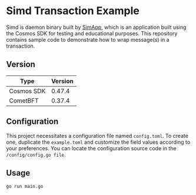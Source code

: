 # Simd Transaction Example

Simd is daemon binary built by [SimApp](https://github.com/cosmos/cosmos-sdk/blob/v0.47.4/simapp/README.md), which is an application built using the Cosmos SDK for testing and educational purposes. This repository contains sample code to demonstrate how to wrap message(s) in a transaction.

## Version

| Type | Version |
|----------------|---------|
| Cosmos SDK  | 0.47.4     |
| CometBFT    | 0.37.4     |

## Configuration

This project necessitates a configuration file named `config.toml`. To create one, duplicate the `example.toml` and customize the field values according to your preferences. You can locate the configuration source code in the `/config/config.go file`.

## Usage

```bash
go run main.go
```